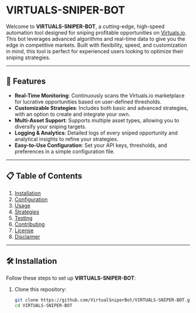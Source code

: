 # VIRTUALS-SNIPER-BOT

Welcome to **VIRTUALS-SNIPER-BOT**, a cutting-edge, high-speed automation tool designed for sniping profitable opportunities on [Virtuals.io](https://virtuals.io). This bot leverages advanced algorithms and real-time data to give you the edge in competitive markets. Built with flexibility, speed, and customization in mind, this tool is perfect for experienced users looking to optimize their sniping strategies.

---

## 🚀 Features

- **Real-Time Monitoring**: Continuously scans the Virtuals.io marketplace for lucrative opportunities based on user-defined thresholds.
- **Customizable Strategies**: Includes both basic and advanced strategies, with an option to create and integrate your own.
- **Multi-Asset Support**: Supports multiple asset types, allowing you to diversify your sniping targets.
- **Logging & Analytics**: Detailed logs of every sniped opportunity and analytical insights to refine your strategies.
- **Easy-to-Use Configuration**: Set your API keys, thresholds, and preferences in a simple configuration file.

---

## 📋 Table of Contents

1. [Installation](#installation)
2. [Configuration](#configuration)
3. [Usage](#usage)
4. [Strategies](#strategies)
5. [Testing](#testing)
6. [Contributing](#contributing)
7. [License](#license)
8. [Disclaimer](#disclaimer)

---

## 🛠 Installation

Follow these steps to set up **VIRTUALS-SNIPER-BOT**:

1. Clone this repository:
   ```bash
   git clone https://github.com/VirtualSniperBot/VIRTUALS-SNIPER-BOT.git
   cd VIRTUALS-SNIPER-BOT
